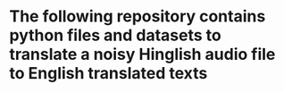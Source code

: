 # The following repository contains python files and datasets to translate a noisy Hinglish audio file to English translated texts
